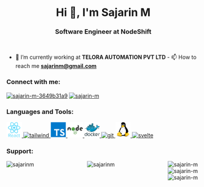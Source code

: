 <h1 align="center">Hi 👋, I'm Sajarin M</h1>
<h3 align="center">
  Software Engineer at NodeShift
</h3>
<br />

- 🔭 I’m currently working at **TELORA AUTOMATION PVT LTD** - 📫 How to reach me
  **sajarinm@gmail.com**

<h3 align="left">Connect with me:</h3>
<p align="left">
  <a href="https://linkedin.com/in/sajarin-m-3649b31a9" target="blank"
    ><img
      align="center"
      src="https://raw.githubusercontent.com/rahuldkjain/github-profile-readme-generator/master/src/images/icons/Social/linked-in-alt.svg"
      alt="sajarin-m-3649b31a9"
      height="30"
      width="40"
  /></a>
  <a href="https://codesandbox.com/sajarin-m" target="blank"
    ><img
      align="center"
      src="https://raw.githubusercontent.com/rahuldkjain/github-profile-readme-generator/master/src/images/icons/Social/codesandbox.svg"
      alt="sajarin-m"
      height="30"
      width="40"
  /></a>
</p>

<h3 align="left">Languages and Tools:</h3>
<p align="left">
  <a href="https://reactjs.org/" target="_blank" rel="noreferrer">
    <img
      src="https://raw.githubusercontent.com/devicons/devicon/master/icons/react/react-original-wordmark.svg"
      alt="react"
      width="40"
      height="40"
    />
  </a>
  <a href="https://tailwindcss.com/" target="_blank" rel="noreferrer">
    <img
      src="https://www.vectorlogo.zone/logos/tailwindcss/tailwindcss-icon.svg"
      alt="tailwind"
      width="40"
      height="40"
    />
  </a>
  <a href="https://www.typescriptlang.org/" target="_blank" rel="noreferrer">
    <img
      src="https://raw.githubusercontent.com/devicons/devicon/master/icons/typescript/typescript-original.svg"
      alt="typescript"
      width="40"
      height="40"
    />
  </a>
  <a href="https://nodejs.org" target="_blank" rel="noreferrer">
    <img
      src="https://raw.githubusercontent.com/devicons/devicon/master/icons/nodejs/nodejs-original-wordmark.svg"
      alt="nodejs"
      width="40"
      height="40"
    />
  </a>
  <a href="https://www.docker.com/" target="_blank" rel="noreferrer">
    <img
      src="https://raw.githubusercontent.com/devicons/devicon/master/icons/docker/docker-original-wordmark.svg"
      alt="docker"
      width="40"
      height="40"
    />
  </a>
  <a href="https://git-scm.com/" target="_blank" rel="noreferrer">
    <img
      src="https://www.vectorlogo.zone/logos/git-scm/git-scm-icon.svg"
      alt="git"
      width="40"
      height="40"
    />
  </a>
  <a href="https://www.linux.org/" target="_blank" rel="noreferrer">
    <img
      src="https://raw.githubusercontent.com/devicons/devicon/master/icons/linux/linux-original.svg"
      alt="linux"
      width="40"
      height="40"
    />
  </a>
  <a href="https://svelte.dev" target="_blank" rel="noreferrer">
    <img
      src="https://upload.wikimedia.org/wikipedia/commons/1/1b/Svelte_Logo.svg"
      alt="svelte"
      width="40"
      height="40"
    />
  </a>
</p>

<h3 align="left">Support:</h3>
<p>
  <a href="https://www.buymeacoffee.com/sajarinm">
    <img
      align="left"
      src="https://cdn.buymeacoffee.com/buttons/v2/default-yellow.png"
      height="50"
      width="210"
      alt="sajarinm"
    />
  </a>
  <a href="https://ko-fi.com/sajarinm">
    <img
      align="left"
      src="https://cdn.ko-fi.com/cdn/kofi3.png?v=3"
      height="50"
      width="210"
      alt="sajarinm"
    />
  </a>
</p>

<p>
  <img
    align="left"
    src="https://github-readme-stats.vercel.app/api/top-langs?username=sajarin-m&show_icons=true&locale=en&layout=compact"
    alt="sajarin-m"
  />
</p>

<p>
  &nbsp;<img
    align="left"
    src="https://github-readme-stats.vercel.app/api?username=sajarin-m&show_icons=true&locale=en"
    alt="sajarin-m"
  />
</p>

<p>
  <img
    align="left"
    src="https://github-readme-streak-stats.herokuapp.com/?user=sajarin-m&"
    alt="sajarin-m"
  />
</p>
